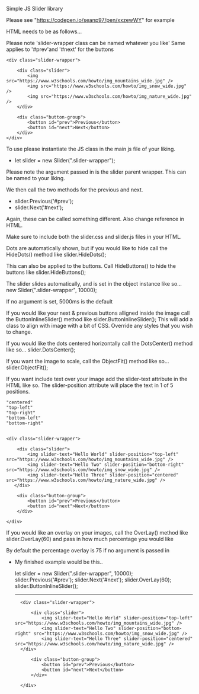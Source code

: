 Simple JS Slider library

Please see "https://codepen.io/seanp97/pen/xxzewWY" for example

HTML needs to be as follows...

Please note 'slider-wrapper class can be named whatever you like'
Same applies to '#prev'and '#next' for the buttons

    <div class="slider-wrapper">

        <div class="slider">
            <img src="https://www.w3schools.com/howto/img_mountains_wide.jpg" />
            <img src="https://www.w3schools.com/howto/img_snow_wide.jpg" />
            <img src="https://www.w3schools.com/howto/img_nature_wide.jpg" />
        </div>

        <div class="button-group">
            <button id="prev">Previous</button>
            <button id="next">Next</button>
        </div>
    </div>


To use please instantiate the JS class in the main js file of your liking.

* let slider = new Slider(".slider-wrapper");    

Please note the argument passed in is the slider parent wrapper. This can be named to your liking.

We then call the two methods for the previous and next.

* slider.Previous('#prev');
* slider.Next('#next');

Again, these can be called something different. Also change reference in HTML.

Make sure to include both the slider.css and slider.js files in your HTML.


Dots are automatically shown, but if you would like to hide call the HideDots() method like slider.HideDots();

This can also be applied to the buttons. Call HideButtons() to hide the buttons like slider.HideButtons();


The slider slides automatically, and is set in the object instance like so... new Slider(".slider-wrapper", 10000);

If no argument is set, 5000ms is the default


If you would like your next & previous buttons alligned inside the image call the ButtonInlineSlider() method like slider.ButtonInlineSlider();
This will add a class to align with image with a bit of CSS. Override any styles that you wish to change.

If you would like the dots centered horizontally call the DotsCenter() method like so... slider.DotsCenter();

If you want the image to scale, call the ObjectFit() method like so... slider.ObjectFit();


If you want include text over your image add the slider-text attribute in the HTML like so. The slider-position attribute will place the text in 1 of 5 positions.

    "centered"
    "top-left"
    "top-right"
    "bottom-left"
    "bottom-right"


    <div class="slider-wrapper">
        
        <div class="slider">
            <img slider-text="Hello World" slider-position="top-left" src="https://www.w3schools.com/howto/img_mountains_wide.jpg" />
            <img slider-text="Hello Two" slider-position="bottom-right" src="https://www.w3schools.com/howto/img_snow_wide.jpg" />
            <img slider-text="Hello Three" slider-position="centered" src="https://www.w3schools.com/howto/img_nature_wide.jpg" />
       </div>

        <div class="button-group">
            <button id="prev">Previous</button>
            <button id="next">Next</button>
        </div>

    </div>



If you would like an overlay on your images, call the OverLay() method like slider.OverLay(60) and pass in how much percentage you would like


By default the percentage overlay is 75 if no argument is passed in



* My finished example would be this..

    let slider = new Slider(".slider-wrapper", 10000);    
    slider.Previous('#prev');
    slider.Next('#next');
    slider.OverLay(60);
    slider.ButtonInlineSlider();


    ------------------


        <div class="slider-wrapper">
            
            <div class="slider">
                <img slider-text="Hello World" slider-position="top-left" src="https://www.w3schools.com/howto/img_mountains_wide.jpg" />
                <img slider-text="Hello Two" slider-position="bottom-right" src="https://www.w3schools.com/howto/img_snow_wide.jpg" />
                <img slider-text="Hello Three" slider-position="centered" src="https://www.w3schools.com/howto/img_nature_wide.jpg" />
        </div>

            <div class="button-group">
                <button id="prev">Previous</button>
                <button id="next">Next</button>
            </div>

        </div>
